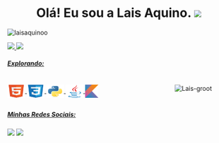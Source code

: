   
  <h1 align="center"> Olá! Eu sou a Lais Aquino. <img height="45em" src="https://i.pinimg.com/originals/01/00/b1/0100b1f453f08d40b40837edc6dfd20a.gif"/> </h1>
<p align="left"> <img src="https://komarev.com/ghpvc/?username=laisaquinoo&label=views&color=orange&style=flat" alt="laisaquinoo" /> </p>



 <div>
  <a href="https://github.com/laisaquinoo">
  <img height="110em" src="https://github-readme-stats.vercel.app/api?username=laisaquinoo&show_icons=true&theme=vision-friendly-dark&include_all_commits=true&count_private=true"/>
<img height="110em" src="https://github-readme-stats.vercel.app/api/top-langs/?username=laisaquinoo&layout=compact&langs_count=16&theme=vision-friendly-dark"/>

<div>
<h5>Explorando:</h3>
<div style="display: inline_block"><br>
 <img align="center" alt="Lais-HTML" height="30" width="40" src="https://raw.githubusercontent.com/devicons/devicon/master/icons/html5/html5-original.svg">
<img align="center" alt="Lais-CSS" height="30" width="40" src="https://raw.githubusercontent.com/devicons/devicon/master/icons/css3/css3-original.svg">
 <img align="center" alt="Lais-Python" height="30" width="40" src="https://raw.githubusercontent.com/devicons/devicon/master/icons/python/python-original.svg">
<img align="center" alt="Lais-Java" height="30" width="40" src="https://raw.githubusercontent.com/devicons/devicon/master/icons/java/java-original.svg">
<img align="center" alt="Lais-kotlin" height="30" width="30" src="https://raw.githubusercontent.com/devicons/devicon/master/icons/kotlin/kotlin-original.svg">
<img align="right" alt="Lais-groot"  height="110" width="125" src="https://i.pinimg.com/originals/c3/13/a9/c313a953b1345a04bc4a9475dd8f021f.gif">
</div>
  
 ##
<div> 
<h5>Minhas Redes Sociais:</h3>

 <a href = "mailto: laisaquino00@gmail.com"><img src="https://img.shields.io/badge/-Gmail-%23333?style=for-the-badge&logo=gmail&logoColor=white" target="_blank"></a>  <a href="https://www.linkedin.com/in/" target="_blank"><img src="https://img.shields.io/badge/-LinkedIn-%230077B5?style=for-the-badge&logo=linkedin&logoColor=white" target="_blank"></a> 
</div>
